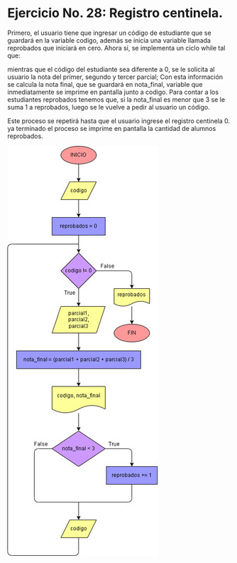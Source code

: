 # Ejercicio No. 28: Registro centinela.

Primero, el usuario tiene que ingresar un código de estudiante que se guardará en la variable codigo, además se inicia una variable llamada reprobados que iniciará en cero. Ahora sí, se implementa un ciclo while tal que:

mientras que el código del estudiante sea diferente a 0, se le solicita al usuario la nota del primer, segundo y tercer parcial; Con esta información se calcula la nota final, que se guardará en nota_final, variable que inmediatamente se imprime en pantalla junto a codigo. Para contar a los estudiantes reprobados tenemos que, si la nota_final es menor que 3 se le suma 1 a reprobados, luego se le vuelve a pedir al usuario un código.

Este proceso se repetirá hasta que el usuario ingrese el registro centinela 0. ya terminado el proceso se imprime en pantalla la cantidad de alumnos reprobados.

![Diagrama](diagrama.png "diagrama de flujo")